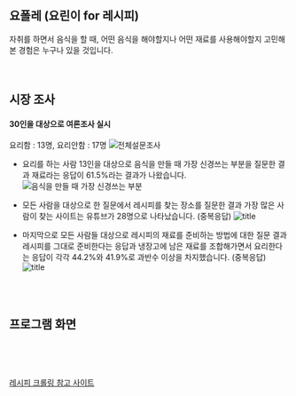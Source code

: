 ## 요폴레 (요린이 for 레시피)
자취를 하면서 음식을 할 때, 어떤 음식을 해야할지나 어떤 재료를 사용해야할지 고민해 본 경험은 누구나 있을 것입니다. 
</br></br></br>

## 시장 조사
#### 30인을 대상으로 여론조사 실시</br>
요리함 : 13명, 요리안함 : 17명
![전체설문조사](https://cdn.discordapp.com/attachments/1116722083452428470/1255767762404511806/image.png?ex=667e545d&is=667d02dd&hm=fa4c5d49e610d1f804ef6b4e67c3e71a9471fb91daab3f36b5e78d1819203e30&)
 - 요리를 하는 사람 13인을 대상으로 음식을 만들 때 가장 신경쓰는 부분을 질문한 결과 재료라는 응답이 61.5%라는 결과가 나왔습니다. 
![음식을 만들 때 가장 신경쓰는 부분](https://cdn.discordapp.com/attachments/1116722083452428470/1255767797812695092/image.png?ex=667e5466&is=667d02e6&hm=c1e4486ed369a8b9465213bf277cca63e2c3f47f58a8796b4141a2dccef6eb79&)   

- 모든 사람을 대상으로 한 질문에서 레시피를 찾는 장소를 질문한 결과 가장 많은 사람이 찾는 사이트는 유튜브가 28명으로 나타났습니다. (중복응답)
![title](https://cdn.discordapp.com/attachments/1116722083452428470/1255767684247982080/image.png?ex=667e544a&is=667d02ca&hm=ed76da198fd90f4535f5dd3a2b64c1ffd8cbd4efb66a0e65650a42225bd9c132&)   

- 마지막으로 모든 사람들 대상으로 레시피의 재료를 준비하는 방법에 대한 질문 결과 레시피를 그대로 준비한다는 응답과 냉장고에 남은 재료를 조합해가면서 요리한다는 응답이 각각 44.2%와 41.9%로 과반수 이상을 차지했습니다. (중복응답)
![title](https://cdn.discordapp.com/attachments/1116722083452428470/1255767716254711929/image.png?ex=667e5452&is=667d02d2&hm=1a8e6d1f8c8c122e1178e23502e93f3244261283fff1f453542b3ad0b7d29577&)   

</br></br>


## 프로그램 화면 



</br></br>




## 

[레시피 크롤링 참고 사이트](https://otugi.tistory.com/393)   


